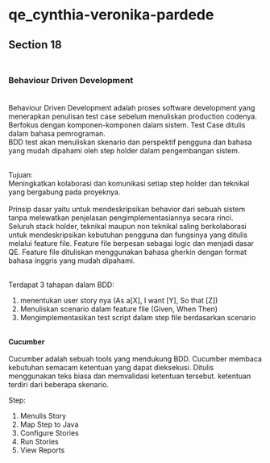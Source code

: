 # qe_cynthia-veronika-pardede

## **Section 18** <br><br>
### **Behaviour Driven Development**<br><br>


Behaviour Driven Development adalah proses software development yang menerapkan penulisan test case sebelum menuliskan production codenya.  Berfokus dengan komponen-komponen dalam sistem. Test Case ditulis dalam bahasa pemrograman. <br>
BDD test akan menuliskan skenario dan perspektif pengguna dan bahasa yang mudah dipahami oleh step holder dalam pengembangan sistem. <br><br>

Tujuan:<br>
Meningkatkan kolaborasi dan komunikasi setiap step holder dan teknikal yang bergabung pada proyeknya.<br><br>
Prinsip dasar yaitu untuk mendeskripsikan behavior dari sebuah sistem tanpa melewatkan penjelasan pengimplementasiannya secara rinci.  
Seluruh stack holder, teknikal maupun non teknikal saling berkolaborasi untuk mendeskripsikan kebutuhan pengguna dan fungsinya yang ditulis melalui feature file.  Feature file berpesan sebagai logic dan menjadi dasar QE.  Feature file dituliskan menggunakan bahasa gherkin dengan format bahasa inggris yang mudah dipahami. <br><br>

Terdapat 3 tahapan dalam BDD:<br>
1. menentukan user story nya (As a[X], I want [Y], So that [Z])
2. Menuliskan scenario dalam feature file (Given, When Then)
3. Mengimplementasikan test  script dalam step file berdasarkan scenario <br><br>

**Cucumber**<br><br>
Cucumber adalah sebuah tools  yang mendukung BDD. Cucumber membaca kebutuhan semacam ketentuan yang dapat dieksekusi. Ditulis menggunakan teks biasa dan memvalidasi ketentuan tersebut. ketentuan terdiri dari beberapa skenario.<br>

Step:<br>
1. Menulis Story
2. Map Step  to Java
3. Configure Stories
4. Run Stories
5. View Reports

